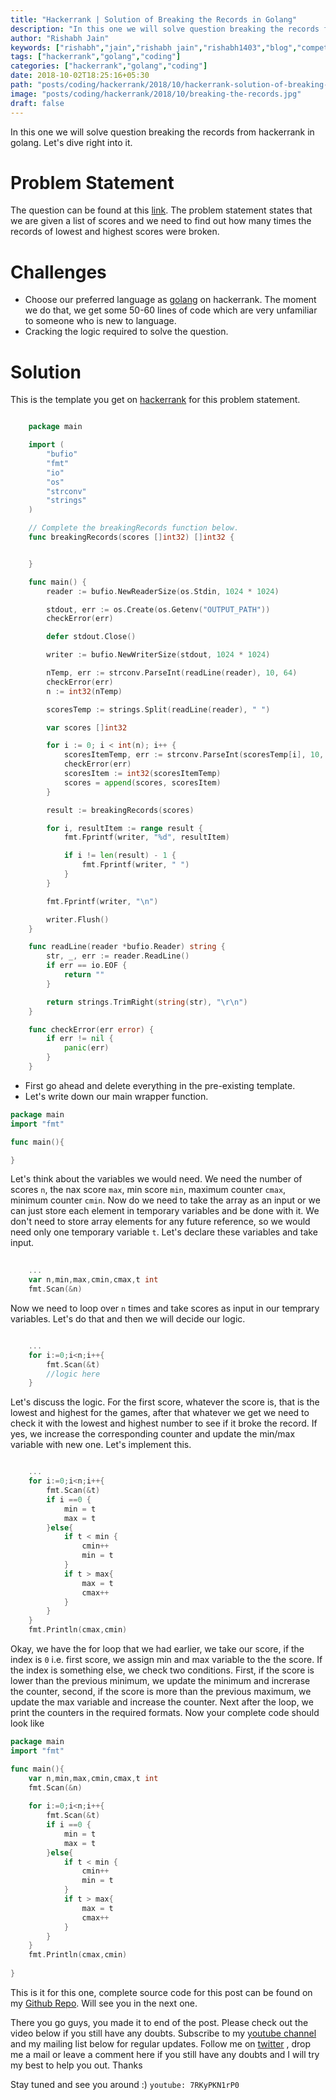```yaml
---
title: "Hackerrank | Solution of Breaking the Records in Golang"
description: "In this one we will solve question breaking the records from hackerrank in golang. Let's dive right into it."
author: "Rishabh Jain"
keywords: ["rishabh","jain","rishabh jain","rishabh1403","blog","competitive","coding","programming","tech","technology","go","golang","hackerrank","breaking the records","solutions inj golang","hackerrank solutions"]
tags: ["hackerrank","golang","coding"]
categories: ["hackerrank","golang","coding"]
date: 2018-10-02T18:25:16+05:30
path: "posts/coding/hackerrank/2018/10/hackerrank-solution-of-breaking-the-records-in-golang/"
image: "posts/coding/hackerrank/2018/10/breaking-the-records.jpg"
draft: false
---
```

In this one we will solve question breaking the records from hackerrank in golang. Let's dive right into it.
<!--more-->

# Problem Statement
The question can be found at this [link](https://www.hackerrank.com/challenges/breaking-best-and-worst-records/problem). The problem statement states that we are given a list of scores and we need to find out how many times the records of lowest and highest scores were broken.

# Challenges

* Choose our preferred language as [golang](https://golang.org/) on hackerrank. The moment we do that, we get some 50-60 lines of code which are very unfamiliar to someone who is new to language.
* Cracking the logic required to solve the question.

# Solution

This is the template you get on [hackerrank](https://www.hackerrank.com/) for this problem statement.

```go

    package main

    import (
        "bufio"
        "fmt"
        "io"
        "os"
        "strconv"
        "strings"
    )

    // Complete the breakingRecords function below.
    func breakingRecords(scores []int32) []int32 {


    }

    func main() {
        reader := bufio.NewReaderSize(os.Stdin, 1024 * 1024)

        stdout, err := os.Create(os.Getenv("OUTPUT_PATH"))
        checkError(err)

        defer stdout.Close()

        writer := bufio.NewWriterSize(stdout, 1024 * 1024)

        nTemp, err := strconv.ParseInt(readLine(reader), 10, 64)
        checkError(err)
        n := int32(nTemp)

        scoresTemp := strings.Split(readLine(reader), " ")

        var scores []int32

        for i := 0; i < int(n); i++ {
            scoresItemTemp, err := strconv.ParseInt(scoresTemp[i], 10, 64)
            checkError(err)
            scoresItem := int32(scoresItemTemp)
            scores = append(scores, scoresItem)
        }

        result := breakingRecords(scores)

        for i, resultItem := range result {
            fmt.Fprintf(writer, "%d", resultItem)

            if i != len(result) - 1 {
                fmt.Fprintf(writer, " ")
            }
        }

        fmt.Fprintf(writer, "\n")

        writer.Flush()
    }

    func readLine(reader *bufio.Reader) string {
        str, _, err := reader.ReadLine()
        if err == io.EOF {
            return ""
        }

        return strings.TrimRight(string(str), "\r\n")
    }

    func checkError(err error) {
        if err != nil {
            panic(err)
        }
    }

```
* First go ahead and delete everything in the pre-existing template.
* Let's write down our main wrapper function.

```go
package main
import "fmt"

func main(){

}
```
Let's think about the variables we would need. We need the number of scores `n`, the nax score `max`, min score `min`, maximum counter `cmax`, minimum counter `cmin`. Now do we need to take the array as an input or we can just store each element in temporary variables and be done with it. We don't need to store array elements for any future reference, so we would need only one temporary variable `t`. Let's declare these variables and take input.

```go
	
	...
	var n,min,max,cmin,cmax,t int
    fmt.Scan(&n)

```

Now we need to loop over `n` times and take scores as input in our temprary variables. Let's do that and then we will decide our logic.

```go

	...
	for i:=0;i<n;i++{
		fmt.Scan(&t)
		//logic here
	}

```

Let's discuss the logic. For the first score, whatever the score is, that is the lowest and highest for the games, after that whatever we get we need to check it with the lowest and highest number to see if it broke the record. If yes, we increase the corresponding counter and update the min/max variable with new one. Let's implement this.

```go

	...
    for i:=0;i<n;i++{
        fmt.Scan(&t)
        if i ==0 {
            min = t
            max = t
        }else{
            if t < min {
                cmin++
                min = t
            }
            if t > max{
                max = t
                cmax++
            }
        }
    }
    fmt.Println(cmax,cmin)

```

Okay, we have the for loop that we had earlier, we take our score, if the index is `0` i.e. first score, we assign min and max variable to the the score. If the index is something else, we check two conditions. First, if the score is lower than the previous minimum, we update the minimum and increrase the counter, second, if the score is more than the previous maximum, we update the max variable and increase the counter. Next after the loop, we print the counters in the required formats. Now your complete code should look like

```go
package main
import "fmt"

func main(){
    var n,min,max,cmin,cmax,t int
    fmt.Scan(&n)
    
    for i:=0;i<n;i++{
        fmt.Scan(&t)
        if i ==0 {
            min = t
            max = t
        }else{
            if t < min {
                cmin++
                min = t
            }
            if t > max{
                max = t
                cmax++
            }
        }
    }
    fmt.Println(cmax,cmin)
    
}

```

This is it for this one, complete source code for this post can be found on my [Github Repo](https://github.com/rishabh1403/hackerrank-golang-solutions/blob/master/practice/algorithms/implementation/breaking-the-records.go). Will see you in the next one.

There you go guys, you made it to end of the post. Please check out the video below if you still have any doubts. Subscribe to my [youtube channel](https://www.youtube.com/channel/UC4syrEYE9_fzeVBajZIyHlA) and my mailing list below for regular updates. Follow me on [twitter](https://www.twitter.com/rishabhjain1403) , drop me a mail or leave a comment here if you still have any doubts and I will try my best to help you out. Thanks

Stay tuned and see you around :)
`youtube: 7RKyPKN1rP0`  
